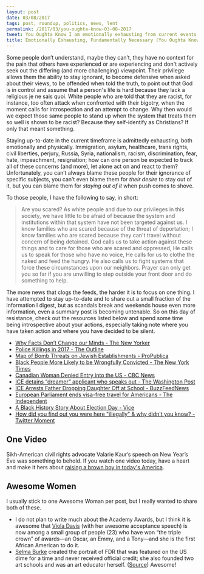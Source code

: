 ```yaml
---
layout: post
date: 03/08/2017
tags: post, roundup, politics, news, lent
permalink: /2017/03/you-oughta-know-03-08-2017
tweet: You Oughta Know I am emotionally exhausting from current events, but it is fundamentally necessary to keep going.
title: Emotionally Exhausting, Fundamentally Necessary (You Oughta Know)
---
```


Some people don’t understand, maybe they can’t, they have no context for the pain that others have experienced or are experiencing and don't actively seek out the differing (and more challenging) viewpoint. Their privilege allows them the ability to stay ignorant, to become defensive when asked about their views, to be offended when told the truth, to point out that God is in control and assume that a person's life is hard because they lack a religious je ne sais quoi. White people who are told that they are racist, for instance, too often attack when confronted with their bigotry, when the moment calls for introspection and an attempt to change. Why then would we expect those same people to stand up when the system that treats them so well is shown to be racist? Because they self-identify as Christians? If only that meant something.

Staying up-to-date in the current timeframe is admittedly exhausting, both emotionally and physically. Immigration, asylum, healthcare, trans rights, civil liberties, perjury, Russia, Syria, nationalism, racism, discrimination, fear, hate, impeachment, resignation; how can one person be expected to track all of these concerns (and more), let alone act on and react to them? Unfortunately, you can’t always blame these people for their ignorance of specific subjects, you can’t even blame them for _their desire_ to stay out of it, but you can blame them for _staying out of it_ when push comes to shove.

To those people, I have the following to say, in short:
> Are you scared? As white people and due to our privileges in this society, we have little to be afraid of because the system and institutions within that system have not been targeted against us. I know families who are scared because of the threat of deportation; I know families who are scared because they can't travel without concern of being detained. God calls us to take action against these things and to care for those who are scared and oppressed, He calls us to speak for those who have no voice, He calls for us to clothe the naked and feed the hungry. He also calls us to fight systems that force these circumstances upon our neighbors. Prayer can only get you so far if you are unwilling to step outside your front door and do something to help.

The more news that clogs the feeds, the harder it is to focus on one thing. I have attempted to stay up-to-date and to share out a small fraction of the information I digest, but as scandals break and weekends house even more information, even a summary post is becoming untenable. So on this day of resistance, check out the resources listed below and spend some time being introspective about your actions, especially taking note where you have taken action and where you have decided to be silent.

+ [Why Facts Don’t Change our Minds - The New Yorker][1]
+ [Police Killings in 2017 - The Outline][2]
+ [Map of Bomb Threats on Jewish Establishments - ProPublica][3]
+ [Black People More Likely to be Wrongfully Convicted - The New York Times][4]
+ [Canadian Woman Denied Entry into the US - CBC News][5]
+ [ICE detains “dreamer” applicant who speaks out - The Washington Post][6]
+ [ICE Arrests Father Dropping Daughter Off at School - BuzzFeedNews][7]
+ [European Parliament ends visa-free travel for Americans - The Independent][8]
+ [A Black History Story About Election Day - Vice][9]
+ [How did you find out you were here "illegally" & why didn't you know? - Twitter Moment][10]

## One Video
Sikh-American civil rights advocate Valarie Kaur’s speech on New Year’s Eve was something to behold. If you watch one video today, have a heart and make it hers about [raising a brown boy in today's America][11].

## Awesome Women
I usually stick to one Awesome Woman per post, but I really wanted to share both of these.
+ I do not plan to write much about the Academy Awards, but I think it is awesome that [Viola Davis][12] (with her awesome acceptance speech) is now among a small group of people (23) who have won “the triple crown” of awards—an Oscar, an Emmy, and a Tony—and she is the first African American to do it.
+ [Selma Burke][13] created the portrait of FDR that was featured on the US dime for a time and never received official credit; she also founded two art schools and was an art educator herself. ([Source][14])
Awesome!

[1]:	http://www.newyorker.com/magazine/2017/02/27/why-facts-dont-change-our-minds
[2]:	https://theoutline.com/post/1191/more-americans-are-being-killed-by-police-in-2017
[3]:	https://projects.propublica.org/graphics/jcc-bomb-threats "Map: Bomb Threats to Jewish Community Centers and Organizations"
[4]:	https://www.nytimes.com/2017/03/07/us/wrongful-convictions-race-exoneration.html?smid=tw-share
[5]:	http://www.cbc.ca/news/canada/montreal/canadian-denied-entry-us-immigrant-visa-1.4011202
[6]:	https://www.washingtonpost.com/news/morning-mix/wp/2017/03/02/ice-nabs-young-dreamer-applicant-after-she-speaks-out-at-a-news-conference/?utm_term=.bbd93f7c0160
[7]:	https://www.buzzfeed.com/adolfoflores/girl-records-immigration-arrest-of-father?utm_term=.gu8wE1y3mP#.nnan1854jl
[8]:	http://www.independent.co.uk/news/world/europe/europe-visa-free-travel-americans-european-parliament-vote-a7609406.html
[9]:	https://www.vice.com/en_us/article/that-time-white-people-burned-and-pillaged-a-black-community-on-election-day
[10]:	https://mobile.twitter.com/i/moments/838568332659826688?m=1
[11]:	https://www.washingtonpost.com/news/acts-of-faith/wp/2017/03/06/breathe-push-watch-this-sikh-activists-powerful-prayer-for-america/?utm_term=.9af32aff84d3 "The Washington Post"
[12]:	https://www.washingtonpost.com/lifestyle/style/forget-the-egot-only-22-actors-have-accomplished-this-more-impressive-feat/2017/02/21/bdd85036-d782-11e6-9f9f-5cdb4b7f8dd7_story.html?postshare=2571488163622194&tid=ss_tw&utm_term=.d8c1eac88b6f "The Washington Post"
[13]:	https://en.wikipedia.org/wiki/Selma_Burke "Wikipedia"
[14]:	https://mobile.twitter.com/ReaganGomez/status/838245422476877824 "Reagan Gomez - Twitter"